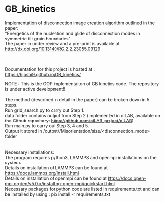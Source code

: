 # GB_kinetics
Implementation of disconnection image creation algorithm outlined in the paper:<br />
"Energetics of the nucleation and glide of disconnection modes in symmetric tilt grain boundaries". <br />
The paper in under review and a pre-print is available at http://dx.doi.org/10.13140/RG.2.2.23055.09129 <br />
<br />
<br />

Documentation for this project is hosted at : https://hjoshi9.github.io/GB_kinetics/ <br />

NOTE : This is the OOP implementaiton of GB kinetics code. The repository is under active development!!
<br />
<br />
The method (described in detail in the paper) can be broken down in 5 steps.<br />
Run grid_search.py to carry out Step 1.<br />
data folder contains output from Step 2 (implemented in oILAB, available on the Github repository: https://github.com/oiLAB-project/oILAB)<br />
Run main.py to carry out Step 3, 4 and 5.<br />
Output it stored in /output/<element>/Misorientation<misorientation>/size<size>/<disconnection_mode> folder <br />
<br />
<br />
Necessary installations: <br />
The program requires python3, LAMMPS and openmpi installations on the system. <br />
Details on installation of LAMMPS can be found at https://docs.lammps.org/Install.html <br />
Details on installation of openmpi can be found at https://docs.open-mpi.org/en/v5.0.x/installing-open-mpi/quickstart.html<br />
Necessary packages for python code are listed in requirements.txt  and can be installed by using :  pip install -r requirements.txt<br />
<br />
